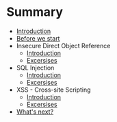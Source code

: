 # Summary

* [Introduction](README.md)
* [Before we start](setup.md)
* Insecure Direct Object Reference
  * [Introduction](idor.md)
  * [Excersises](idor-excersises.md)
* SQL Injection
  * [Introduction](sql-injection.md)
  * [Excersises](sql-injection-excersises.md)
* XSS - Cross-site Scripting
  * [Introduction](xss.md)
  * [Excersises](xss-excersises.md)
* [What's next?](next.md)

